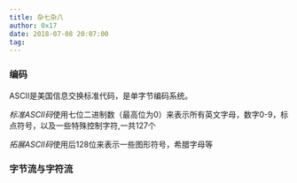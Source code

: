 ```yaml
---
title: 杂七杂八
author: 0x17
date: 2018-07-08 20:07:00
tag:
---
```


### 编码

ASCII是美国信息交换标准代码，是单字节编码系统。

*标准ASCII码*使用七位二进制数（最高位为0）来表示所有英文字母，数字0-9，标点符号，以及一些特殊控制字符,一共127个

*拓展ASCII码*使用后128位来表示一些图形符号，希腊字母等

### 字节流与字符流

